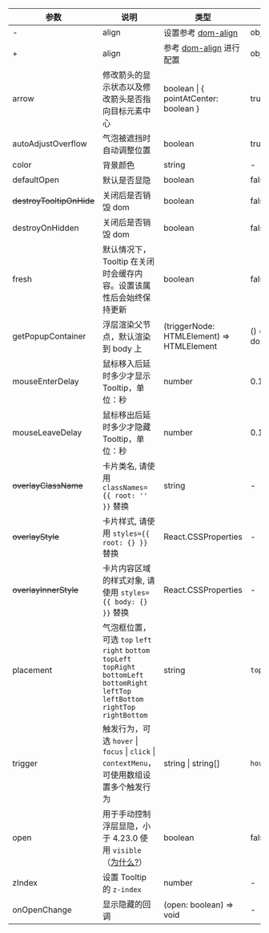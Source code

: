 <Antd component="Alert" message="以下 API 为 Tooltip、Popconfirm、Popover 共享的 API。" type="info" banner="true"></Antd>

<!-- prettier-ignore -->
| 参数 | 说明 | 类型 | 默认值 | 版本 |
| --- | --- | --- | --- | --- |
-| align | 设置参考 [dom-align](https://github.com/yiminghe/dom-align) | object | - |  |
+| align | 参考 [dom-align](https://github.com/yiminghe/dom-align) 进行配置 | object | - |  |
| arrow | 修改箭头的显示状态以及修改箭头是否指向目标元素中心 | boolean \| { pointAtCenter: boolean } | true | 5.2.0 |
| autoAdjustOverflow | 气泡被遮挡时自动调整位置 | boolean | true |  |
| color | 背景颜色 | string | - | 4.3.0 |
| defaultOpen | 默认是否显隐 | boolean | false | 4.23.0 |
| ~~destroyTooltipOnHide~~ | 关闭后是否销毁 dom | boolean | false |  |
| destroyOnHidden | 关闭后是否销毁 dom | boolean | false | 5.25.0 |
| fresh | 默认情况下，Tooltip 在关闭时会缓存内容。设置该属性后会始终保持更新 | boolean | false | 5.10.0 |
| getPopupContainer | 浮层渲染父节点，默认渲染到 body 上 | (triggerNode: HTMLElement) => HTMLElement | () => document.body |  |
| mouseEnterDelay | 鼠标移入后延时多少才显示 Tooltip，单位：秒 | number | 0.1 |  |
| mouseLeaveDelay | 鼠标移出后延时多少才隐藏 Tooltip，单位：秒 | number | 0.1 |  |
| ~~overlayClassName~~ | 卡片类名, 请使用 `classNames={{ root: '' }}` 替换 | string | - |  |
| ~~overlayStyle~~ | 卡片样式, 请使用 `styles={{ root: {} }}` 替换| React.CSSProperties | - |  |
| ~~overlayInnerStyle~~ | 卡片内容区域的样式对象, 请使用 `styles={{ body: {} }}` 替换 | React.CSSProperties | - |  |
| placement | 气泡框位置，可选 `top` `left` `right` `bottom` `topLeft` `topRight` `bottomLeft` `bottomRight` `leftTop` `leftBottom` `rightTop` `rightBottom` | string | `top` |  |
| trigger | 触发行为，可选 `hover` \| `focus` \| `click` \| `contextMenu`，可使用数组设置多个触发行为 | string \| string\[] | `hover` |  |
| open | 用于手动控制浮层显隐，小于 4.23.0 使用 `visible`（[为什么?](/docs/react/faq#弹层类组件为什么要统一至-open-属性)） | boolean | false | 4.23.0 |
| zIndex | 设置 Tooltip 的 `z-index` | number | - |  |
| onOpenChange | 显示隐藏的回调 | (open: boolean) => void | - | 4.23.0 |

